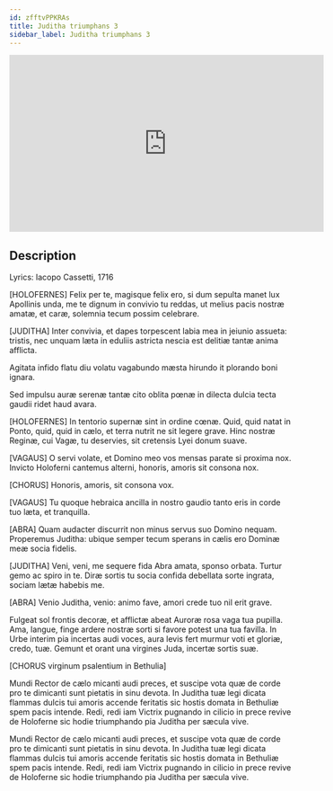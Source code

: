 ```yaml
---
id: zfftvPPKRAs
title: Juditha triumphans 3
sidebar_label: Juditha triumphans 3
---
```


<iframe
  width="560"
  height="315"
  src="https://www.youtube.com/embed/zfftvPPKRAs"
  title="YouTube video player"
  frameborder="0"
  allow="accelerometer; autoplay; clipboard-write; encrypted-media; gyroscope; picture-in-picture; web-share"
  referrerpolicy="strict-origin-when-cross-origin"
  allowfullscreen
></iframe>

## Description

Lyrics: Iacopo Cassetti, 1716

[HOLOFERNES]
Felix per te,
magisque felix ero,
si dum sepulta manet
lux Apollinis unda,
me te dignum
in convivio tu reddas,
ut melius pacis nostræ amatæ, et caræ,
solemnia tecum possim celebrare.

[JUDITHA]
Inter convivia, et dapes
torpescent labia mea
in jeiunio assueta:
tristis, nec unquam læta
in eduliis astricta
nescia est delitiæ tantæ anima afflicta.

Agitata infido flatu
diu volatu
vagabundo
mæsta hirundo
it plorando
boni ignara.

Sed impulsu auræ serenæ
tantæ cito oblita pœnæ
in dilecta
dulcia tecta
gaudii ridet haud avara.

[HOLOFERNES]
In tentorio supernæ
sint in ordine cœnæ.
Quid, quid natat in Ponto,
quid, quid in cælo,
et terra nutrit
ne sit legere grave.
Hinc nostræ Reginæ,
cui Vagæ, tu deservies,
sit cretensis Lyei donum suave.

[VAGAUS]
O servi volate,
et Domino meo
vos mensas parate
si proxima nox.
Invicto Holoferni
cantemus alterni,
honoris, amoris
sit consona nox.

[CHORUS]
Honoris, amoris,
sit consona vox.

[VAGAUS]
Tu quoque hebraica ancilla
in nostro gaudio tanto
eris in corde tuo læta, et tranquilla.

[ABRA]
Quam audacter discurrit
non minus servus suo Domino nequam.
Properemus Juditha: ubique semper
tecum sperans in cælis
ero Dominæ meæ socia fidelis.

[JUDITHA]
Veni, veni, me sequere fida
Abra amata,
sponso orbata.
Turtur gemo ac spiro in te.
Diræ sortis tu socia confida
debellata
sorte ingrata,
sociam lætæ habebis me.

[ABRA]
Venio Juditha, venio: animo fave,
amori crede tuo nil erit grave.

Fulgeat sol frontis decoræ,
et afflictæ abeat Auroræ
rosa vaga tua pupilla.
Ama, langue, finge ardere
nostræ sorti si favore
potest una tua favilla.
In Urbe interim pia
incertas audi voces, aura levis
fert murmur voti
et gloriæ, credo, tuæ.
Gemunt et orant una
virgines Juda, incertæ sortis suæ.

[CHORUS virginum psalentium in Bethulia]

Mundi Rector de cælo micanti
audi preces, et suscipe vota
quæ de corde pro te dimicanti
sunt pietatis in sinu devota.
In Juditha tuæ legi dicata
flammas dulcis tui amoris accende
feritatis sic hostis domata
in Bethuliæ spem pacis intende.
Redi, redi iam Victrix pugnando
in cilicio in prece revive
de Holoferne sic hodie triumphando
pia Juditha per sæcula vive.

Mundi Rector de cælo micanti
audi preces, et suscipe vota
quæ de corde pro te dimicanti
sunt pietatis in sinu devota.
In Juditha tuæ legi dicata
flammas dulcis tui amoris accende
feritatis sic hostis domata
in Bethuliæ spem pacis intende.
Redi, redi iam Victrix pugnando
in cilicio in prece revive
de Holoferne sic hodie triumphando
pia Juditha per sæcula vive.
